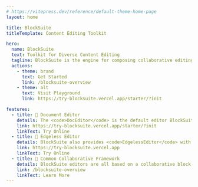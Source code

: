 ```yaml
---
# https://vitepress.dev/reference/default-theme-home-page
layout: home

title: BlockSuite
titleTemplate: Content Editing Toolkit

hero:
  name: BlockSuite
  text: Toolkit for Diverse Content Editing
  tagline: BlockSuite is the engine for composing collaborative editing apps.
  actions:
    - theme: brand
      text: Get Started
      link: /blocksuite-overview
    - theme: alt
      text: Visit Playground
      link: https://try-blocksuite.vercel.app/starter/?init

features:
  - title: 📝 Document Editor
    details: The <code>DocEditor</code> is the default editor BlockSuite ships. It's created from our own rich text editing infra, and is open for customizations.
    link: https://try-blocksuite.vercel.app/starter/?init
    linkText: Try Online
  - title: 🎨 Edgeless Editor
    details: BlockSuite also provides <code>EdgelessEditor</code> with limitless logical canvas size, ideal for virtual whiteboarding and graphic editing.
    link: https://try-blocksuite.vercel.app
    linkText: Try Online
  - title: 🧩 Common Collaborative Framework
    details: BlockSuite editors are all based on a collaborative block editing framework. Battery included. Framework agnostic.
    link: /blocksuite-overview
    linkText: Learn More
---
```

